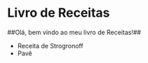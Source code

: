
# Livro de Receitas #

##Olá, bem vindo ao meu livro de Receitas!##

 - Receita de Strogronoff
 - Pavê